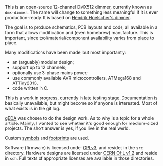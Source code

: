 This is an open-source 12-channel DMX512 dimmer, currently known as
`dmx-dimmer`. The name will change to something less meaningful if
it is ever production-ready. It is based on [Hendrik Hoelscher's dimmer][hoelscher].

The goal is to produce schematics, PCB layouts and code, all available
in a form that allows modification and (even homebrew) manufacture. This
is important, since tool/material/component availability varies from
place to place.

Many modifications have been made, but most importantly:

- an (arguably) modular design;
- support up to 12 channels;
- optionally use 3-phase mains power;
- use commonly available AVR microcontrollers, ATMega168 and ATTiny2313;
- code written in C.

This is a work in progress, currently in late testing stage.
Documentation is basically unavailable, but might become so if anyone is
interested. Most of what exists is in the git log.

[gEDA][geda] was chosen to do the design work. As to why is a topic for a
whole article. Mainly, I wanted to see whether it's good enough for
medium-sized projects. The short answer is yes, if you live in the real
world.

Custom [symbols][gedasym] and [footprints][gedafoot] are used.

Software (firmware) is licensed under [GPLv3][gpl], and resides in the `src`
directory. Hardware designs are licensed under [CERN OHL v1.2][ohl] and reside
in `sch`. Full texts of appropriate licenses are available in those
directories.


[hoelscher]: http://www.hoelscher-hi.de/hendrik/english/dimmer.htm
[geda]: http://www.gpleda.org/index.html
[gedasym]: https://github.com/rxdtxd/geda-gschem-symbols-rxdtxd
[gedafoot]: https://github.com/rxdtxd/geda-pcb-footprints-rxdtxd
[gpl]: http://www.gnu.org/licenses/gpl-3.0.txt
[ohl]: http://www.ohwr.org/attachments/2388/cern_ohl_v_1_2.txt
